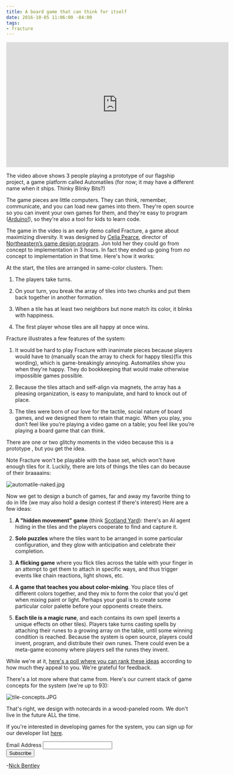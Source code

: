 ```yaml
---
title: A board game that can think for itself
date: 2016-10-05 11:06:00 -04:00
tags:
- fracture
---
```


<iframe width="594" height="334" src="https://www.youtube.com/embed/oFpwVv5tmO4" frameborder="0" allowfullscreen></iframe>

The video above shows 3 people playing a prototype of our flagship project, a game platform called Automatiles (for now; it may have a different name when it ships. Thinky Blinky Bits?)

The game pieces are little computers. They can think, remember, communicate, and you can load new games into them. They're open source so you can invent your own games for them, and they're easy to program ([Arduino!](https://www.arduino.cc/)), so they're also a tool for kids to learn code.

The game in the video is an early demo called Fracture, a game about maximizing diversity. It was designed by [Celia Pearce](http://www.northeastern.edu/camd/gamedesign/people/celia-pearce/), director of [Northeastern’s game design program](http://www.northeastern.edu/camd/gamedesign/). Jon told her they could go from concept to implementation in 3 hours. In fact they ended up going from *no* concept to implementation in that time. Here's how it works:

At the start, the tiles are arranged in same-color clusters. Then:

1. The players take turns.

2. On your turn, you break the array of tiles into two chunks and put them back together in another formation.

3. When a tile has at least two neighbors but none match its color, it blinks with happiness.

4. The first player whose tiles are all happy at once wins.

Fracture illustrates a few features of the system:

1. It would be hard to play Fracture with inanimate pieces because players would have to (manually scan the array to check for happy tiles)(fix this wording), which is game-breakingly annoying. Automatiles show you when they're happy. They do bookkeeping that would make otherwise impossible games possible.

2. Because the tiles attach and self-align via magnets, the array has a pleasing organization, is easy to manipulate, and hard to knock out of place.

3. The tiles were born of our love for the tactile, social nature of board games, and we designed them to retain that magic. When you play, you don’t feel like you’re playing a video game on a table; you feel like you’re playing a board game that can think.

There are one or two glitchy moments in the video because this is a prototype , but you get the idea.

Note Fracture won't be playable with the base set, which won't have enough tiles for it. Luckily, there are lots of things the tiles can do because of their braaaains:

![automatile-naked.jpg](/uploads/automatile-naked.jpg)

Now we get to design a bunch of games, far and away my favorite thing to do in life (we may also hold a design contest if there's interest) Here are a few ideas:

1. **A "hidden movement" game** (think [Scotland Yard](https://en.wikipedia.org/wiki/Scotland_Yard_(board_game))): there's an AI agent hiding in the tiles and the players cooperate to find and capture it.

2. **Solo puzzles** where the tiles want to be arranged in some particular configuration, and they glow with anticipation and celebrate their completion.

3. **A flicking game** where you flick tiles across the table with your finger in an attempt to get them to attach in specific ways, and thus trigger events like chain reactions, light shows, etc.

4. **A game that teaches you about color-mixing**. You place tiles of different colors together, and they mix to form the color that you'd get when mixing paint or light. Perhaps your goal is to create some particular color palette before your opponents create theirs.

5. **Each tile is a magic rune**, and each contains its own spell (exerts a unique effects on other tiles). Players take turns casting spells by attaching their runes to a growing array on the table, until some winning condition is reached. Because the system is open source, players could invent, program, and distribute their own runes. There could even be a meta-game economy where players sell the runes they invent.

While we're at it, [here's a poll where you can rank these ideas](https://docs.google.com/forms/d/e/1FAIpQLSf-Cb1Pyuq1FxUHXz_KiL4zICfQlY-6-H-PvLKKPCzfCE1BoQ/viewform) according to how much they appeal to you. We're grateful for feedback.

There's a lot more where that came from. Here's our current stack of game concepts for the system (we're up to 93):

![tile-concepts.JPG](/uploads/tile-concepts.JPG)

That's right, we design with notecards in a wood-paneled room. We don't live in the future ALL the time.

If you're interested in developing games for the system, you can sign up for our developer list [here](http://eepurl.com/cjmjqT).

<!-- Begin MailChimp Signup Form -->
<link href="//cdn-images.mailchimp.com/embedcode/classic-10_7.css" rel="stylesheet" type="text/css">
<style type="text/css">
\#mc_embed_signup{background:#fff; padding:0 10px 0 0px; margin:0 0 20px 0; max-width:300px; clear:left;}
</style>
<div id="mc_embed_signup">
<form action="//automatiles.us14.list-manage.com/subscribe/post?u=7857fa104de3ffc5bbe78d94c&id=c82a234f7c" method="post" id="mc-embedded-subscribe-form" name="mc-embedded-subscribe-form" class="validate" target="_blank" novalidate>
<div id="mc_embed_signup_scroll">
<div class="mc-field-group">
<label for="mce-EMAIL">Email Address</label>
<input type="email" value="" name="EMAIL" class="required email" id="mce-EMAIL">
</div>
<div id="mce-responses" class="clear">
<div class="response" id="mce-error-response" style="display:none"></div>
<div class="response" id="mce-success-response" style="display:none"></div>
</div>    <!-- real people should not fill this in and expect good things - do not remove this or risk form bot signups-->
<div style="position: absolute; left: -5000px;" aria-hidden="true"><input type="text" name="b_7857fa104de3ffc5bbe78d94c_c82a234f7c" tabindex="-1" value=""></div>
<div class="clear"><input type="submit" value="Subscribe" name="subscribe" id="mc-embedded-subscribe" class="button"></div>
</div>
</form>
</div>
<script type='text/javascript' src='//s3.amazonaws.com/downloads.mailchimp.com/js/mc-validate.js'></script><script type='text/javascript'>(function($) {window.fnames = new Array(); window.ftypes = new Array();fnames\[0\]='EMAIL';ftypes\[0\]='email';fnames\[1\]='FNAME';ftypes\[1\]='text';fnames\[2\]='LNAME';ftypes\[2\]='text';}(jQuery));var $mcj = jQuery.noConflict(true);</script>
<!--End mc_embed_signup-->

-[Nick Bentley](https://nickbentleygames.wordpress.com/)